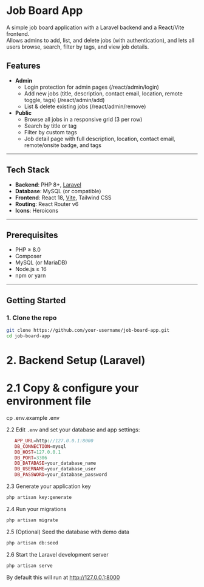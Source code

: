 # Job Board App

A simple job board application with a Laravel backend and a React/Vite frontend.  
Allows admins to add, list, and delete jobs (with authentication), and lets all users browse, search, filter by tags, and view job details.

## Features

- **Admin**  
  - Login protection for admin pages (/react/admin/login) 
  - Add new jobs (title, description, contact email, location, remote toggle, tags) (/react/admin/add)
  - List & delete existing jobs (/react/admin/remove)
- **Public**  
  - Browse all jobs in a responsive grid (3 per row)  
  - Search by title or tag  
  - Filter by custom tags  
  - Job detail page with full description, location, contact email, remote/onsite badge, and tags  

---

## Tech Stack

- **Backend**: PHP 8+, [Laravel](https://laravel.com/)  
- **Database**: MySQL (or compatible)  
- **Frontend**: React 18, [Vite](https://vitejs.dev/), Tailwind CSS  
- **Routing**: React Router v6  
- **Icons**: Heroicons  

---

## Prerequisites

- PHP ≥ 8.0  
- Composer  
- MySQL (or MariaDB)  
- Node.js ≥ 16  
- npm or yarn  

---

## Getting Started

### 1. Clone the repo
```bash
git clone https://github.com/your-username/job-board-app.git
cd job-board-app
```


# 2. Backend Setup (Laravel)

# 2.1 Copy & configure your environment file
cp .env.example .env

2.2 Edit `.env` and set your database and app settings:
```php
   APP_URL=http://127.0.0.1:8000
   DB_CONNECTION=mysql
   DB_HOST=127.0.0.1
   DB_PORT=3306
   DB_DATABASE=your_database_name
   DB_USERNAME=your_database_user
   DB_PASSWORD=your_database_password
```

2.3 Generate your application key
```bash
php artisan key:generate
```

2.4 Run your migrations
```bash
php artisan migrate
```

2.5 (Optional) Seed the database with demo data
```bash
php artisan db:seed
```

2.6 Start the Laravel development server
```bash
php artisan serve
```
By default this will run at http://127.0.0.1:8000

